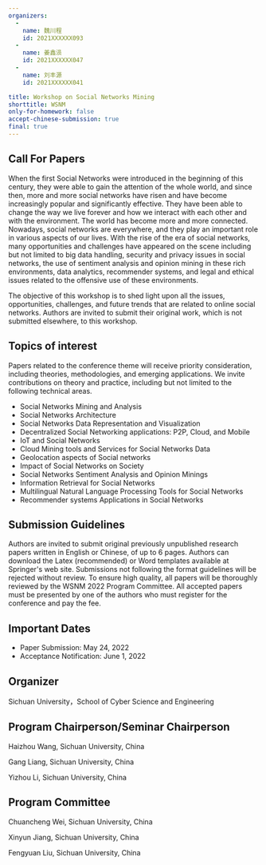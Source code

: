 ```yaml
---
organizers:
  -
    name: 魏川程
    id: 2021XXXXXX093
  -
    name: 姜鑫涢
    id: 2021XXXXXX047
  -
    name: 刘丰源
    id: 2021XXXXXX041

title: Workshop on Social Networks Mining
shorttitle: WSNM
only-for-homework: false
accept-chinese-submission: true
final: true
---
```


## Call For Papers

When the first Social Networks were introduced in the beginning of this century,
they were able to gain the attention of the whole world, and since then, more
and more social networks have risen and have become increasingly popular and
significantly effective. They have been able to change the way we live forever
and how we interact with each other and with the environment. The world has
become more and more connected. Nowadays, social networks are everywhere, and
they play an important role in various aspects of our lives. With the rise of
the era of social networks, many opportunities and challenges have appeared on
the scene including but not limited to big data handling, security and privacy
issues in social networks, the use of sentiment analysis and opinion mining in
these rich environments, data analytics, recommender systems, and legal and
ethical issues related to the offensive use of these environments.

The objective of this workshop is to shed light upon all the issues,
opportunities, challenges, and future trends that are related to online social
networks. Authors are invited to submit their original work, which is not
submitted elsewhere, to this workshop.


## Topics of interest

Papers related to the conference theme will receive priority consideration,
including theories, methodologies, and emerging applications. We invite
contributions on theory and practice, including but not limited to the following
technical areas.

- Social Networks Mining and Analysis
- Social Networks Architecture
- Social Networks Data Representation and Visualization
- Decentralized Social Networking applications: P2P, Cloud, and Mobile
- IoT and Social Networks
- Cloud Mining tools and Services for Social Networks Data
- Geolocation aspects of Social networks
- Impact of Social Networks on Society
- Social Networks Sentiment Analysis and Opinion Minings
- Information Retrieval for Social Networks
- Multilingual Natural Language Processing Tools for Social Networks
- Recommender systems Applications in Social Networks


## Submission Guidelines

Authors are invited to submit original previously unpublished research papers
written in English or Chinese, of up to 6 pages. Authors can download the Latex
(recommended) or Word templates available at Springer's web site. Submissions
not following the format guidelines will be rejected without review. To ensure
high quality, all papers will be thoroughly reviewed by the WSNM 2022 Program
Committee. All accepted papers must be presented by one of the authors who must
register for the conference and pay the fee.

## Important Dates

- Paper Submission: May 24, 2022
- Acceptance Notification: June 1, 2022

## Organizer
Sichuan University，School of Cyber Science and Engineering

## Program Chairperson/Seminar Chairperson
Haizhou Wang, Sichuan University, China

Gang Liang, Sichuan University, China

Yizhou Li, Sichuan University, China

## Program Committee
Chuancheng Wei, Sichuan University, China

Xinyun Jiang, Sichuan University, China

Fengyuan Liu, Sichuan University, China
